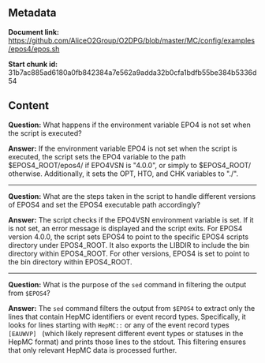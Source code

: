 ## Metadata

**Document link:** https://github.com/AliceO2Group/O2DPG/blob/master/MC/config/examples/epos4/epos.sh

**Start chunk id:** 31b7ac885ad6180a0fb842384a7e562a9adda32b0cfa1bdfb55be384b5336d54

## Content

**Question:** What happens if the environment variable EPO4 is not set when the script is executed?

**Answer:** If the environment variable EPO4 is not set when the script is executed, the script sets the EPO4 variable to the path $EPOS4_ROOT/epos4/ if EPO4VSN is "4.0.0", or simply to $EPOS4_ROOT/ otherwise. Additionally, it sets the OPT, HTO, and CHK variables to "./".

---

**Question:** What are the steps taken in the script to handle different versions of EPOS4 and set the EPOS4 executable path accordingly?

**Answer:** The script checks if the EPO4VSN environment variable is set. If it is not set, an error message is displayed and the script exits. For EPOS4 version 4.0.0, the script sets EPOS4 to point to the specific EPOS4 scripts directory under EPOS4_ROOT. It also exports the LIBDIR to include the bin directory within EPOS4_ROOT. For other versions, EPOS4 is set to point to the bin directory within EPOS4_ROOT.

---

**Question:** What is the purpose of the `sed` command in filtering the output from `$EPOS4`?

**Answer:** The `sed` command filters the output from `$EPOS4` to extract only the lines that contain HepMC identifiers or event record types. Specifically, it looks for lines starting with `HepMC::` or any of the event record types `[EAUWVP] ` (which likely represent different event types or statuses in the HepMC format) and prints those lines to the stdout. This filtering ensures that only relevant HepMC data is processed further.